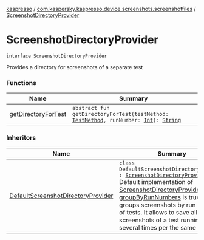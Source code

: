 [kaspresso](../../index.md) / [com.kaspersky.kaspresso.device.screenshots.screenshotfiles](../index.md) / [ScreenshotDirectoryProvider](./index.md)

# ScreenshotDirectoryProvider

`interface ScreenshotDirectoryProvider`

Provides a directory for screenshots of a separate test

### Functions

| Name | Summary |
|---|---|
| [getDirectoryForTest](get-directory-for-test.md) | `abstract fun getDirectoryForTest(testMethod: `[`TestMethod`](../-test-method/index.md)`, runNumber: `[`Int`](https://kotlinlang.org/api/latest/jvm/stdlib/kotlin/-int/index.html)`): `[`String`](https://kotlinlang.org/api/latest/jvm/stdlib/kotlin/-string/index.html) |

### Inheritors

| Name | Summary |
|---|---|
| [DefaultScreenshotDirectoryProvider](../-default-screenshot-directory-provider/index.md) | `class DefaultScreenshotDirectoryProvider : `[`ScreenshotDirectoryProvider`](./index.md)<br>Default implementation of [ScreenshotDirectoryProvider](./index.md) If [groupByRunNumbers](#) is true it groups screenshots by run numbers of tests. It allows to save all screenshots of a test running several times per the same suite. |
